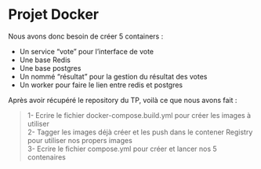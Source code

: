 # Projet Docker

Nous avons donc besoin de créer 5 containers : 
* Un service “vote” pour l’interface de vote
* Une base Redis
* Une base postgres
* Un nommé “résultat” pour la gestion du résultat des votes
* Un worker pour faire le lien entre redis et postgres


Après avoir récupéré le repository du TP, voilà ce que nous avons fait :
> 1- Ecrire le fichier docker-compose.build.yml pour créer les images à utiliser  
> 2- Tagger les images déjà créer et les push dans le contener Registry pour utiliser nos propers images  
> 3- Ecrire le fichier compose.yml pour créer et lancer nos 5 contenaires  

